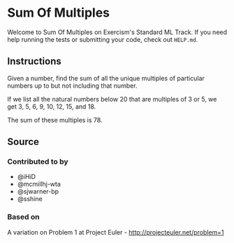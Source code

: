 # Sum Of Multiples

Welcome to Sum Of Multiples on Exercism's Standard ML Track.
If you need help running the tests or submitting your code, check out `HELP.md`.

## Instructions

Given a number, find the sum of all the unique multiples of particular numbers up to
but not including that number.

If we list all the natural numbers below 20 that are multiples of 3 or 5,
we get 3, 5, 6, 9, 10, 12, 15, and 18.

The sum of these multiples is 78.

## Source

### Contributed to by

- @iHiD
- @mcmillhj-wta
- @sjwarner-bp
- @sshine

### Based on

A variation on Problem 1 at Project Euler - http://projecteuler.net/problem=1